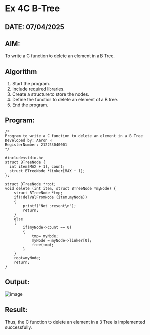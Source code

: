# Ex 4C B-Tree
## DATE: 07/04/2025
## AIM:
To write a C function to delete an element in a B Tree.

## Algorithm
1. Start the program.
2. Include required libraries.
3. Create a structure to store the nodes.
4. Define the function to delete an element of a B tree.
5. End the program.

## Program:
```
/*
Program to write a C function to delete an element in a B Tree
Developed by: Aaron H
RegisterNumber: 212223040001
*/

#include<stdio.h>
struct BTreeNode {
  int item[MAX + 1], count;
  struct BTreeNode *linker[MAX + 1];
};

struct BTreeNode *root;
void delete (int item, struct BTreeNode *myNode) {
    struct BTreeNode *tmp;
    if(!delValFromNode (item,myNode))
    {
        printf("Not present\n");
        return;
    }
    else
    {
        if(myNode->count == 0)
        {
            tmp= myNode;
            myNode = myNode->linker[0];
            free(tmp);
        }
    }
    root=myNode;
    return;
}
```

## Output:

![image](https://github.com/user-attachments/assets/af7c94cf-62a1-4cb9-ba1f-b3b0c4ef738a)

## Result:
Thus, the C function to delete an element in a B Tree is implemented successfully.
